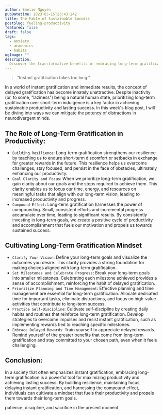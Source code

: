 ```yaml
---
author: Emelie Nguyen
pubDatetime: 2023-05-15T23:43:24Z
title: The Fable of Sustainable Success
postSlug: fueling-productivity
featured: false
draft: false
tags:
  - anxiety
  - academics
  - habits
ogImage: ""
description:
  Discover the transformative benefits of embracing long-term gratification as a driving force for productivity, paving the way for lasting success in all areas of life.
---
```


> "Instant gratification takes too long."

In a world of instant gratification and immediate results, the concept of delayed gratification has become innately unattractive. Despite inactivity (or, to some, "laziness") being a natural human state, prioritizing long-term gratification over short-term indulgence is a key factor in achieving sustainable productivity and lasting success. In this week's blog post, I will be diving into ways we can mitigate the potency of distractions in neurodivergent minds. 

## The Role of Long-Term Gratification in Productivity:

- `Building Resilience`: Long-term gratification strengthens our resilience by teaching us to endure short-term discomfort or setbacks in exchange for greater rewards in the future. This resilience helps us overcome challenges, stay focused, and persist in the face of obstacles, ultimately enhancing our productivity.
- `Goal Clarity and Focus`: When we prioritize long-term gratification, we gain clarity about our goals and the steps required to achieve them. This clarity enables us to focus our time, energy, and resources on meaningful tasks that align with our long-term vision, leading to increased productivity and progress.
- `Compound Effect`: Long-term gratification harnesses the power of compounding. Small, consistent efforts and incremental progress accumulate over time, leading to significant results. By consistently investing in long-term goals, we create a positive cycle of productivity and accomplishment that fuels our motivation and propels us towards sustained success.

## Cultivating Long-Term Gratification Mindset

- `Clarify Your Vision`: Define your long-term goals and visualize the outcomes you desire. This clarity provides a strong foundation for making choices aligned with long-term gratification.
- `Set Milestones and Celebrate Progress`: Break your long-term goals into smaller milestones. Celebrating each milestone achieved provides a sense of accomplishment, reinforcing the habit of delayed gratification.
- `Prioritize Planning and Time Management`: Effective planning and time management are essential for long-term gratification. Allocate dedicated time for important tasks, eliminate distractions, and focus on high-value activities that contribute to long-term success.
- `Practice Self-Discipline`: Cultivate self-discipline by creating daily habits and routines that reinforce long-term gratification. Develop strategies to overcome impulses and resist instant gratification, such as implementing rewards tied to reaching specific milestones.
- `Embrace Delayed Rewards`: Train yourself to appreciate delayed rewards. Remind yourself of the greater benefits that come from long-term gratification and stay committed to your chosen path, even when it feels challenging.

## Conclusion:

In a society that often emphasizes instant gratification, embracing long-term gratification is a powerful tool for maximizing productivity and achieving lasting success. By building resilience, maintaining focus, delaying instant gratification, and harnessing the compound effect, individuals can cultivate a mindset that fuels their productivity and propels them towards their long-term goals. 


patience, discipline, and sacrifice in the present moment
